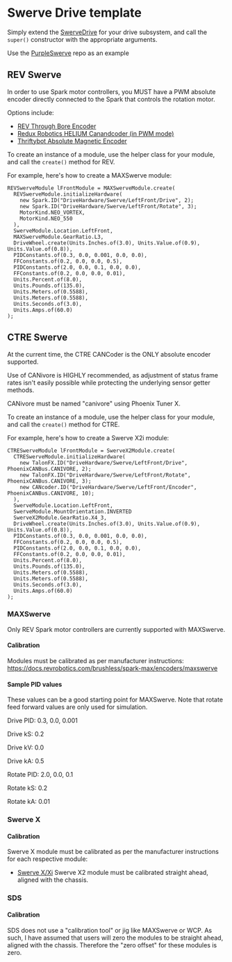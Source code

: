 # Swerve Drive template

Simply extend the [SwerveDrive](src/main/java/org/lasarobotics/drive/swerve/SwerveDrive.java) for your drive subsystem, and call the `super()` constructor with the appropriate arguments.

Use the [PurpleSwerve](https://github.com/lasarobotics/PurpleSwerve) repo as an example

## REV Swerve

In order to use Spark motor controllers, you MUST have a PWM absolute encoder directly connected to the Spark that controls the rotation motor.

Options include:
 * [REV Through Bore Encoder](https://www.revrobotics.com/rev-11-1271/)
 * [Redux Robotics HELIUM Canandcoder (in PWM mode)](https://shop.reduxrobotics.com/helium-canandmag/)
 * [Thriftybot Absolute Magnetic Encoder](https://www.thethriftybot.com/products/thrifty-absolute-magnetic-encoder)

 To create an instance of a module, use the helper class for your module, and call the `create()` method for REV.

 For example, here's how to create a MAXSwerve module:
 ```
REVSwerveModule lFrontModule = MAXSwerveModule.create(
   REVSwerveModule.initializeHardware(
     new Spark.ID("DriveHardware/Swerve/LeftFront/Drive", 2);
     new Spark.ID("DriveHardware/Swerve/LeftFront/Rotate", 3);
     MotorKind.NEO_VORTEX,
     MotorKind.NEO_550
   ),
   SwerveModule.Location.LeftFront,
   MAXSwerveModule.GearRatio.L3,
   DriveWheel.create(Units.Inches.of(3.0), Units.Value.of(0.9), Units.Value.of(0.8)),
   PIDConstants.of(0.3, 0.0, 0.001, 0.0, 0.0),
   FFConstants.of(0.2, 0.0, 0.0, 0.5),
   PIDConstants.of(2.0, 0.0, 0.1, 0.0, 0.0),
   FFConstants.of(0.2, 0.0, 0.0, 0.01),
   Units.Percent.of(8.0),
   Units.Pounds.of(135.0),
   Units.Meters.of(0.5588),
   Units.Meters.of(0.5588),
   Units.Seconds.of(3.0),
   Units.Amps.of(60.0)
);
```

## CTRE Swerve

 At the current time, the CTRE CANCoder is the ONLY absolute encoder supported.

 Use of CANivore is HIGHLY recommended, as adjustment of status frame rates isn't easily possible while protecting the underlying sensor getter methods.

 CANivore must be named "canivore" using Phoenix Tuner X.

 To create an instance of a module, use the helper class for your module, and call the `create()` method for CTRE.

For example, here's how to create a Swerve X2i module:
 ```
CTRESwerveModule lFrontModule = SwerveX2Module.create(
   CTRESwerveModule.initializeHardware(
     new TalonFX.ID("DriveHardware/Swerve/LeftFront/Drive", PhoenixCANBus.CANIVORE, 2);
     new TalonFX.ID("DriveHardware/Swerve/LeftFront/Rotate", PhoenixCANBus.CANIVORE, 3);
     new CANcoder.ID("DriveHardware/Swerve/LeftFront/Encoder", PhoenixCANBus.CANIVORE, 10);
   ),
   SwerveModule.Location.LeftFront,
   SwerveModule.MountOrientation.INVERTED
   SwerveX2Module.GearRatio.X4_3,
   DriveWheel.create(Units.Inches.of(3.0), Units.Value.of(0.9), Units.Value.of(0.8)),
   PIDConstants.of(0.3, 0.0, 0.001, 0.0, 0.0),
   FFConstants.of(0.2, 0.0, 0.0, 0.5),
   PIDConstants.of(2.0, 0.0, 0.1, 0.0, 0.0),
   FFConstants.of(0.2, 0.0, 0.0, 0.01),
   Units.Percent.of(8.0),
   Units.Pounds.of(135.0),
   Units.Meters.of(0.5588),
   Units.Meters.of(0.5588),
   Units.Seconds.of(3.0),
   Units.Amps.of(60.0)
);
```

### MAXSwerve

Only REV Spark motor controllers are currently supported with MAXSwerve.

#### Calibration
Modules must be calibrated as per manufacturer instructions:
https://docs.revrobotics.com/brushless/spark-max/encoders/maxswerve

#### Sample PID values
These values can be a good starting point for MAXSwerve.
Note that rotate feed forward values are only used for simulation.

Drive PID: 0.3, 0.0, 0.001

Drive kS: 0.2

Drive kV: 0.0

Drive kA: 0.5

Rotate PID: 2.0, 0.0, 0.1

Rotate kS: 0.2

Rotate kA: 0.01

### Swerve X

#### Calibration
Swerve X module must be calibrated as per the manufacturer instructions for each respective module:
 * [Swerve X/Xi](https://docs.wcproducts.com/wcp-swervex/overview-and-features/zeroing-module)
Swerve X2 module must be calibrated straight ahead, aligned with the chassis.


### SDS

#### Calibration
SDS does not use a "calibration tool" or jig like MAXSwerve or WCP. As such, I have assumed that users will zero the modules to be straight ahead, aligned with the chassis. Therefore the "zero offset" for these modules is zero.
